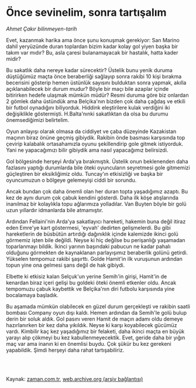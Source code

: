# Önce sevinelim, sonra tartışalım

*Ahmet Çakır bilinmeyen-tarih*

<td class="news-spot">
<p>Evet, kazanmak harika ama önce şunu konuşmak gerekiyor: San Marino dahil yeryüzünde duran toplardan bizim kadar kolay gol yiyen başka bir takım var mıdır? Bu, asla çaresi bulanamayacak bir hastalık, hatta kader midir?</p>
<p><p>Bu sakatlık daha nereye kadar sürecektir? Üstelik bunu yenik duruma düştüğümüz maçta önce beraberliği sağlayıp sonra rakibi 10 kişi bırakma becerisini gösterip hemen üstünlük sayısını bulduktan sonra yapmak, akılla açıklanabilecek bir durum mudur? Böyle bir maçı bile azaplar içinde bitirirken hedefe ulaşmak mümkün müdür? Resmi duruma göre biz onlardan 2 gömlek daha üstündük ama Belçika'nın bizden çok daha çağdaş ve etkili bir futbol oynadığını biliyorduk. Hiddink eleştirilere kulak verdiğini iki değişiklikle göstermişti. H.Balta'nınki sakatlıktan da olsa bu durumu önemsediğimizi belirtelim.
<p> Oyun anlayışı olarak olmasa da ciddiyet ve çaba düzeyinde Kazakistan maçının biraz önüne geçmiş gibiydik. Rakibin önde basması karşısında top çevirip kalabalık ortasahamızla oyunu şekillendirip gole gitmek istiyorduk. Yani ne yapacağımızı bilir gibiydik ama nasıl yapacağımız belirsizdi.
<p> Gol bölgesinde herşeyi Arda'ya bırakmıştık. Üstelik onun beklenenden daha fazlasını yaptığı durumlarda bile öteki oyuncuların seyretmesi gole gitmemizi güçleştiren bir eksikliğimiz oldu. Tuncay'ın etkisizliği ve başka bir oyuncumuzun o bölgeye gelemeyişi ciddi bir sorundu.
<p> Ancak bundan çok daha önemli olan her duran topta yaşadığımız azaptı. Bu kez de aynı durum çok çabuk kendini gösterdi. Daha ilk köşe atışlarında inanılmaz bir kolaylıkla topu ağlarımıza yolladılar. Van Buyten böyle bir golü uzun yıllardır idmanlarda bile atmamıştır.
<p> Ardından Fellaini'nin Arda'ya sakatlayıcı hareketi, hakemin buna değil itiraz eden Emre'ye kart göstermesi, 'eyvah' dedirten gelişmelerdi. Bu gibi hareketlerin de büsbütün artırdığı dağınıklık içinde kalemizde ikinci golü görmemiz işten bile değildi. Neyse ki hiç değilse bu perişanlığı yaşamadan toparlanmayı bildik. İkinci yarının başındaki pabucun ne kadar pahalı olduğunu görmekten de kaynaklanan parlayışımız beraberlik golünü getirdi. Yükselen tempomuz rakibi şaşırttı. Golde Hamit'in ilk vuruşunun ardından topun yine ona gelmesi şans değil de hak gibiydi.
<p> Elbette ki etkisiz kalan Selçuk'un yerine Semih'in girişi, Hamit'in de kenardan biraz içeri gelişi bu goldeki öteki önemli etkenler oldu. Ancak tempomuzu çabuk kaybettik ve Belçika'nın diri futbolu karşısında yine bocalamaya başladık.
<p> Bu aşamada mümkün olabilecek en güzel durum gerçekleşti ve rakibin saatli bombası Company oyun dışı kaldı. Hemen ardından da Semih'le golü bulup derin bir soluk aldık. Gol pasını veren Hamit de maçın adamı oldu demeye hazırlanırken bir kez daha yıkıldık. Neyse ki karşı koyabilecek gücümüz vardı. Kimbilir kaç kez yaşadığımız bir felaketi, daha ikinci maçta en büyük yarayı alıp çökmeyi bu kez kabullenmeyecektik. Evet, geride daha bir yığın maç var ama inanın ki en önemlisi buydu. Çok şükür bu kez gerekeni yapabildik. Şimdi herşeyi daha rahat tartışabiliriz. </p>
<p></p>

<p><br/> </p></p></p></p></p></p></p></p></td>

Kaynak: [zaman.com.tr](http://zaman.com.tr/yazar.do?yazino=1025287), [web.archive.org (arşiv bağlantısı)](http://web.archive.org/web/20101108045817/http://www.zaman.com.tr:80/yazar.do?yazino=1025287)

